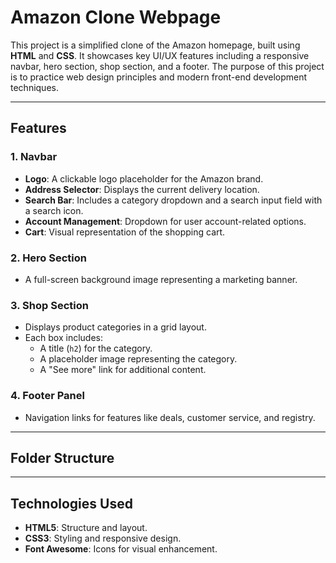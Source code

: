 # Amazon Clone Webpage

This project is a simplified clone of the Amazon homepage, built using **HTML** and **CSS**. It showcases key UI/UX features including a responsive navbar, hero section, shop section, and a footer. The purpose of this project is to practice web design principles and modern front-end development techniques.

---

## Features

### 1. **Navbar**
- **Logo**: A clickable logo placeholder for the Amazon brand.
- **Address Selector**: Displays the current delivery location.
- **Search Bar**: Includes a category dropdown and a search input field with a search icon.
- **Account Management**: Dropdown for user account-related options.
- **Cart**: Visual representation of the shopping cart.

### 2. **Hero Section**
- A full-screen background image representing a marketing banner.

### 3. **Shop Section**
- Displays product categories in a grid layout.
- Each box includes:
  - A title (`h2`) for the category.
  - A placeholder image representing the category.
  - A "See more" link for additional content.

### 4. **Footer Panel**
- Navigation links for features like deals, customer service, and registry.

---

## Folder Structure



---

## Technologies Used

- **HTML5**: Structure and layout.
- **CSS3**: Styling and responsive design.
- **Font Awesome**: Icons for visual enhancement.


